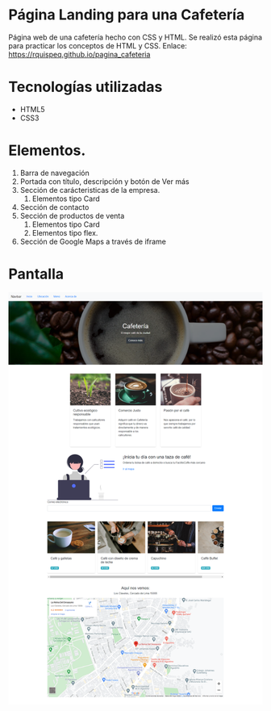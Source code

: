 # Página Landing para una Cafetería

Página web de una cafetería hecho con CSS y HTML.
Se realizó esta página para practicar los conceptos de HTML y CSS.
Enlace: https://rquispeq.github.io/pagina_cafeteria

# Tecnologías utilizadas
* HTML5
* CSS3

# Elementos.
1. Barra de navegación
1. Portada con título, descripción y botón de Ver más
1. Sección de carácteristicas de la empresa.
   1. Elementos tipo Card
1. Sección de contacto
1. Sección de productos de venta
   1. Elementos tipo Card 
   1. Elementos tipo flex.
1. Sección de Google Maps a través de iframe

# Pantalla
![](webpages_screen.png)